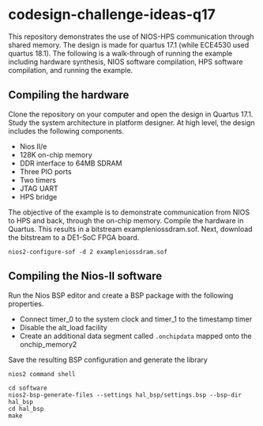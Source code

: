 # codesign-challenge-ideas-q17

This repository demonstrates the use of NIOS-HPS communication through shared memory. The design is made for quartus 17.1 (while ECE4530 used quartus 18.1). The following is a walk-through of running the example including hardware synthesis, NIOS software compilation, HPS software compilation, and running the example.

## Compiling the hardware

Clone the repository on your computer and open the design in Quartus 17.1. Study the system architecture in platform designer. At high level, the design includes the following components.

* Nios II/e 
* 128K on-chip memory
* DDR interface to 64MB SDRAM
* Three PIO ports
* Two timers
* JTAG UART
* HPS bridge

The objective of the example is to demonstrate communication from NIOS to HPS and back, through the on-chip memory.
Compile the hardware in Quartus. This results in a bitstream exampleniossdram.sof. Next, download the bitstream to a DE1-SoC FPGA board.

~~~
nios2-configure-sof -d 2 exampleniossdram.sof
~~~

## Compiling the Nios-II software

Run the Nios BSP editor and create a BSP package with the following properties.

* Connect timer_0 to the system clock and timer_1 to the timestamp timer
* Disable the alt_load facility
* Create an additional data segment called `.onchipdata` mapped onto the onchip_memory2

Save the resulting BSP configuration and generate the library

`nios2 command shell`
~~~
cd software
nios2-bsp-generate-files --settings hal_bsp/settings.bsp --bsp-dir hal_bsp
cd hal_bsp
make
~~~
